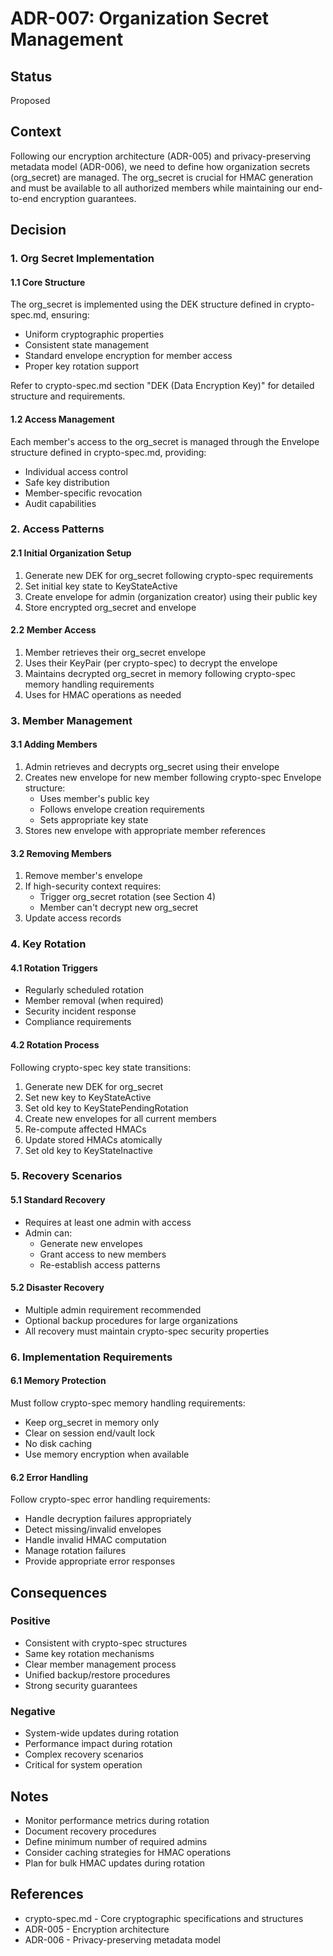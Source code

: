 # ADR-007: Organization Secret Management

## Status
Proposed

## Context
Following our encryption architecture (ADR-005) and privacy-preserving metadata model (ADR-006), we need to define how organization secrets (org_secret) are managed. The org_secret is crucial for HMAC generation and must be available to all authorized members while maintaining our end-to-end encryption guarantees.

## Decision

### 1. Org Secret Implementation

#### 1.1 Core Structure
The org_secret is implemented using the DEK structure defined in crypto-spec.md, ensuring:
- Uniform cryptographic properties
- Consistent state management
- Standard envelope encryption for member access
- Proper key rotation support

Refer to crypto-spec.md section "DEK (Data Encryption Key)" for detailed structure and requirements.

#### 1.2 Access Management
Each member's access to the org_secret is managed through the Envelope structure defined in crypto-spec.md, providing:
- Individual access control
- Safe key distribution
- Member-specific revocation
- Audit capabilities

### 2. Access Patterns

#### 2.1 Initial Organization Setup
1. Generate new DEK for org_secret following crypto-spec requirements
2. Set initial key state to KeyStateActive
3. Create envelope for admin (organization creator) using their public key
4. Store encrypted org_secret and envelope

#### 2.2 Member Access
1. Member retrieves their org_secret envelope
2. Uses their KeyPair (per crypto-spec) to decrypt the envelope
3. Maintains decrypted org_secret in memory following crypto-spec memory handling requirements
4. Uses for HMAC operations as needed

### 3. Member Management

#### 3.1 Adding Members
1. Admin retrieves and decrypts org_secret using their envelope
2. Creates new envelope for new member following crypto-spec Envelope structure:
   - Uses member's public key
   - Follows envelope creation requirements
   - Sets appropriate key state
3. Stores new envelope with appropriate member references

#### 3.2 Removing Members
1. Remove member's envelope
2. If high-security context requires:
   - Trigger org_secret rotation (see Section 4)
   - Member can't decrypt new org_secret
3. Update access records

### 4. Key Rotation

#### 4.1 Rotation Triggers
* Regularly scheduled rotation
* Member removal (when required)
* Security incident response
* Compliance requirements

#### 4.2 Rotation Process
Following crypto-spec key state transitions:
1. Generate new DEK for org_secret
2. Set new key to KeyStateActive
3. Set old key to KeyStatePendingRotation
4. Create new envelopes for all current members
5. Re-compute affected HMACs
6. Update stored HMACs atomically
7. Set old key to KeyStateInactive

### 5. Recovery Scenarios

#### 5.1 Standard Recovery
* Requires at least one admin with access
* Admin can:
  - Generate new envelopes
  - Grant access to new members
  - Re-establish access patterns

#### 5.2 Disaster Recovery
* Multiple admin requirement recommended
* Optional backup procedures for large organizations
* All recovery must maintain crypto-spec security properties

### 6. Implementation Requirements

#### 6.1 Memory Protection
Must follow crypto-spec memory handling requirements:
* Keep org_secret in memory only
* Clear on session end/vault lock
* No disk caching
* Use memory encryption when available

#### 6.2 Error Handling
Follow crypto-spec error handling requirements:
* Handle decryption failures appropriately
* Detect missing/invalid envelopes
* Handle invalid HMAC computation
* Manage rotation failures
* Provide appropriate error responses

## Consequences

### Positive
* Consistent with crypto-spec structures
* Same key rotation mechanisms
* Clear member management process
* Unified backup/restore procedures
* Strong security guarantees

### Negative
* System-wide updates during rotation
* Performance impact during rotation
* Complex recovery scenarios
* Critical for system operation

## Notes
* Monitor performance metrics during rotation
* Document recovery procedures
* Define minimum number of required admins
* Consider caching strategies for HMAC operations
* Plan for bulk HMAC updates during rotation

## References
* crypto-spec.md - Core cryptographic specifications and structures
* ADR-005 - Encryption architecture
* ADR-006 - Privacy-preserving metadata model